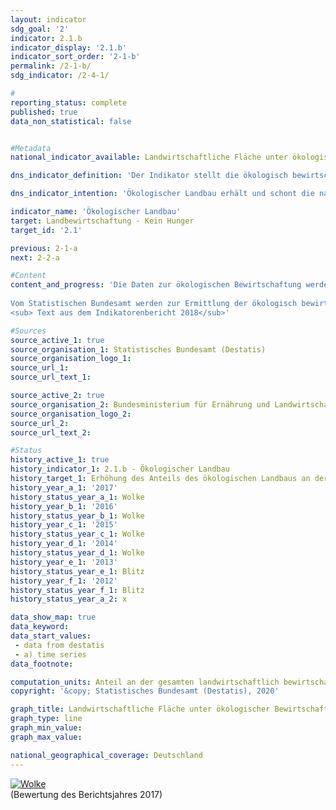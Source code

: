 ```yaml
---                   
layout: indicator                   
sdg_goal: '2'                   
indicator: 2.1.b                   
indicator_display: '2.1.b'                   
indicator_sort_order: '2-1-b'                   
permalink: /2-1-b/                   
sdg_indicator: /2-4-1/                   

#                   
reporting_status: complete                   
published: true                   
data_non_statistical: false                   


#Metadata                   
national_indicator_available: Landwirtschaftliche Fläche unter ökologischer Bewirtschaftung                   

dns_indicator_definition: 'Der Indikator stellt die ökologisch bewirtschaftete Fläche landwirtschaftlicher Betriebe, die dem Kontrollverfahren der EU-Rechtsvorschriften für den ökologischen Landbau unterliegen (Verordnung [EG] Nr. 834/2007 und Durchführungsvorschriften), als Anteil an der gesamten landwirtschaftlich genutzten Fläche in Deutschland dar. Hierbei sind sowohl die voll auf ökologische Bewirtschaftung umgestellten als auch die noch in der Umstellung befindlichen Flächen einbezogen.<sub> Text aus dem Indikatorenbericht 2018</sub>'                   

dns_indicator_intention: 'Ökologischer Landbau erhält und schont die natürlichen Ressourcen in besonderem Maße, hat vielfältige positive Auswirkungen auf Natur, Klima und Umwelt und dient der Erzeugung qualitativ hochwertiger Lebensmittel. Deshalb soll bis zum Jahr 2030 der Anteil landwirtschaftlicher Flächen unter ökologischer Bewirtschaftung 20&nbsp;% betragen.<sub> Text aus dem Indikatorenbericht 2018</sub>'                   

indicator_name: 'Ökologischer Landbau'                   
target: Landbewirtschaftung - Kein Hunger                   
target_id: '2.1'                   

previous: 2-1-a                   
next: 2-2-a                   

#Content                    
content_and_progress: 'Die Daten zur ökologischen Bewirtschaftung werden sowohl von der Bundesanstalt für Landwirtschaft und Ernährung (BLE) im Auftrag des Bundesministeriums für Ernährung und Landwirtschaft (BMEL) als auch vom Statistischen Bundesamt ermittelt.
 
Vom Statistischen Bundesamt werden zur Ermittlung der ökologisch bewirtschafteten Fläche verschiedene Erhebungen herangezogen. Die Bezugsgröße für die Anteilsberechnung ist die landwirtschaftlich genutzte Fläche, welche jährlich im Rahmen der Bodennutzungshaupterhebung ermittelt wird. Die landwirtschaftlich genutzte Fläche umfasst alle landwirtschaftlich oder gärtnerisch genutzten Flächen und Teilflächen. Gebäude- und Hofflächen der landwirtschaftlichen Betriebe sind demnach nicht in der Bezugsgröße enthalten.<br><br>Die Daten des BMEL enthalten Angaben zur ökologisch bewirtschafteten Fläche, die von den Öko-Kontrollbehörden der Länder jährlich gemeldet werden. Stichtag ist der 31.12. eines Jahres. Alle Meldungen eines laufenden Jahres werden bis zu diesem Stichtag akkumuliert. In den Daten des BMEL ergeben sich geringfügig höhere Werte. Dies ist unter anderem darin begründet, dass dabei Flächen ohne Abschneidegrenze auf die gesamten Flächen mit Abschneidegrenze bezogen werden. Das heißt, in die Berechnung des Anteils gehen im Zähler auch sehr kleine Flächen ein, während im Nenner nur Flächen ab einer bestimmten Mindestgröße Berücksichtigung finden.<br><br>Nach den Daten des Statistischen Bundesamtes stieg der Flächenanteil unter ökologischer Bewirtschaftung an der landwirtschaftlichen Nutzfläche zwischen 1999 und 2018 von 2,9&nbsp;% auf 7,3&nbsp;%. Das entspricht im Jahr 2018 einer Fläche von 1,22 Millionen Hektar. Die Daten des BMEL weisen methodisch bedingt einen leicht höheren Anteil von Ökolandbaufläche an der landwirtschaftlichen Nutzfläche aus. Der Wert für 2018 lag demnach bei 9,1&nbsp;% oder 1,52 Millionen Hektar.<br><br>In den letzten Jahren ist die Fläche unter ökologischer Bewirtschaftung zwar weiter angewachsen, die jährliche prozentuale Zunahme hat aber nachgelassen, wobei sie zwischen 2016 und 2017 sogar stagnierte. Bei gleichbleibender Entwicklung würde das  Ziel, dass bis 2030&nbsp;20&nbsp;% der landwirtschaftlichen Nutzfläche ökologisch bewirtschaftet werden, nicht erreicht.<br><br>Die Ökolandbaufläche Deutschlands wurde 2018 wie folgt genutzt: 54,8&nbsp;% als Dauergrünland, 43,5&nbsp;% für Ackerland und 1,7&nbsp;% für sonstige Flächen. Demgegenüber lag der Schwerpunkt in der Landwirtschaft insgesamt mit 70,5&nbsp;% bei den Ackerflächen, der Anteil des Dauergrünlands betrug 28,3&nbsp;% und die sonstigen Flächen bedeckten 1,2&nbsp;% der gesamten landwirtschaftlich genutzten Fläche. Nach Ergebnissen der Agrarstrukturerhebung 2016 verfügte unter allen Bundesländern Bayern mit rund 23&nbsp;% über den größten Anteil der ökologisch bewirtschafteten Fläche, gefolgt von Brandenburg mit 12&nbsp;% und Baden-Württemberg mit knapp 12&nbsp;%. Die Umstellung auf Ökolandbau wird von den einzelnen Bundesländern in unterschiedlichem Umfang gefördert.<br><br>In den Staaten der EU-28 wurde nach Angaben von Eurostat im Jahr 2018 eine Fläche von insgesamt 13,4 Millionen Hektar ökologisch bewirtschaftet. Bezogen auf die gesamte landwirtschaftlich genutzte Fläche der einzelnen EU-Länder waren die höchsten Anteile der Ökolandbaufläche für Österreich mit 24,1&nbsp;% zu verzeichnen, gefolgt von Estland mit 20.6&nbsp;%, Schweden mit 20,3&nbsp;%, Italien mit 15,2&nbsp;% und der Tschechischen Republik mit 14,8&nbsp;%.
<sub> Text aus dem Indikatorenbericht 2018</sub>'                   

#Sources
source_active_1: true                           
source_organisation_1: Statistisches Bundesamt (Destatis)                           
source_organisation_logo_1:                            
source_url_1:                            
source_url_text_1:                            

source_active_2: true                           
source_organisation_2: Bundesministerium für Ernährung und Landwirtschaft (BMEL)                           
source_organisation_logo_2:                            
source_url_2:                            
source_url_text_2:                            

#Status                   
history_active_1: true                   
history_indicator_1: 2.1.b - Ökologischer Landbau                   
history_target_1: Erhöhung des Anteils des ökologischen Landbaus an der landwirtschaftlich genutzten Fläche auf 20&nbsp;% bis 2030
history_year_a_1: '2017'                           
history_status_year_a_1: Wolke
history_year_b_1: '2016'                           
history_status_year_b_1: Wolke
history_year_c_1: '2015'                           
history_status_year_c_1: Wolke
history_year_d_1: '2014'                           
history_status_year_d_1: Wolke
history_year_e_1: '2013'                           
history_status_year_e_1: Blitz
history_year_f_1: '2012'                           
history_status_year_f_1: Blitz
history_status_year_a_2: x

data_show_map: true                   
data_keyword:                    
data_start_values: 
 - data from destatis
 - a) time series                   
data_footnote:                    

computation_units: Anteil an der gesamten landwirtschaftlich bewirtschafteten Fläche, in&nbsp;%                   
copyright: '&copy; Statistisches Bundesamt (Destatis), 2020'                   

graph_title: Landwirtschaftliche Fläche unter ökologischer Bewirtschaftung                   
graph_type: line                   
graph_min_value:                    
graph_max_value:                    

national_geographical_coverage: Deutschland                   
---
```

<div>                           
  <div class="my-header">                           
    <a href="https://nachhaltige-entwicklung-deutschland.github.io/open-sdg-site-starter/status/"><img src="https://g205sdgs.github.io/sdg-indicators/public/Wettersymbole/Wolke.png" alt="Wolke" />                           
    </a>                           
  </div>
  <div class="my-header-note">
    <span>(Bewertung des Berichtsjahres 2017)</span>
  </div>                           
</div>